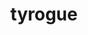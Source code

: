 ---
id: 236
title: tyrogue
types: [fighting]
image: https://raw.githubusercontent.com/PokeAPI/sprites/master/sprites/pokemon/236.png
---